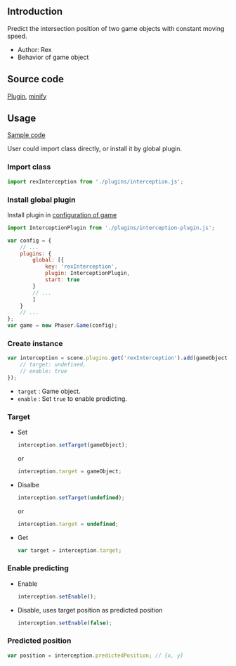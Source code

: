 ## Introduction

Predict the intersection position of two game objects with constant moving speed.

- Author: Rex
- Behavior of game object

## Source code

[Plugin](https://github.com/rexrainbow/phaser3-rex-notes/blob/master/plugins/interception-plugin.js), [minify](https://github.com/rexrainbow/phaser3-rex-notes/blob/master/plugins/dist/rexinterceptionplugin.min.js)

## Usage

[Sample code](https://github.com/rexrainbow/phaser3-rex-notes/tree/master/examples/interception)

User could import class directly, or install it by global plugin.

### Import class

```javascript
import rexInterception from './plugins/interception.js';
```

### Install global plugin

Install plugin in [configuration of game](game.md#configuration)

```javascript
import InterceptionPlugin from './plugins/interception-plugin.js';

var config = {
    // ...
    plugins: {
        global: [{
            key: 'rexInterception',
            plugin: InterceptionPlugin,
            start: true
        }
        // ...
        ]
    }
    // ...
};
var game = new Phaser.Game(config);
```

### Create instance

```javascript
var interception = scene.plugins.get('rexInterception').add(gameObject, {
    // target: undefined,
    // enable: true
});
```

- `target` : Game object.
- `enable` : Set `true` to enable predicting.

### Target

- Set
    ```javascript
    interception.setTarget(gameObject);
    ```
    or
    ```javascript
    interception.target = gameObject;
    ```
- Disalbe
    ```javascript
    interception.setTarget(undefined);
    ```
    or
    ```javascript
    interception.target = undefined;
    ```
- Get
    ```javascript
    var target = interception.target;
    ```

### Enable predicting

- Enable
    ```javascript
    interception.setEnable();
    ```
- Disable, uses target position as predicted position
    ```javascript
    interception.setEnable(false);
    ```

### Predicted position

```javascript
var position = interception.predictedPosition; // {x, y}
```